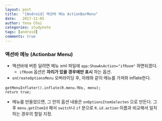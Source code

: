```yaml
---
layout: post
title:  "[Android] 액션바 메뉴 ActionBarMenu"
date:   2017-11-05
author: Yena Choi
categories: studynote
tags: [android]
comments: true
---
```


### 액션바 메뉴 (Actionbar Menu)
- 액션바에 버튼 달려면 메뉴 xml 파일에 `app:ShowAsAction="ifRoom"` 하면되겠다.
  - `ifRoom` 옵션은 **자리가 있을 경우에만 표시** 하는 옵션.
- `onCreateOptionsMenu` 오버라이딩 후, 아래와 같이 메뉴를 가져와 inflate한다.
```
getMenuInflater().inflate(R.menu.메뉴, menu);
return true;
```
- 메뉴를 만들었으면, 그 안의 옵션 내용은 `onOptionsItemSelecten` 으로 만든다. 그 후 `menu.getItemId` 해서 `switch`나 `if` 문으로 `R.id.action` 이름과 비교해서 일치하는 경우의 할일 지정.
